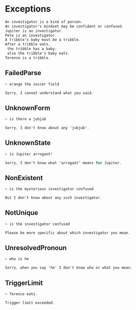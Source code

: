# Exceptions

```scala mdoc:renderBelief:assets/exceptions.png
An investigator is a kind of person.
An investigator's mindset may be confident or confused.
Jupiter is an investigator.
Pete is an investigator.
A tribble's baby must be a tribble.
After a tribble eats,
 the tribble has a baby;
 also the tribble's baby eats.
Terence is a tribble.
```

## FailedParse

```scala mdoc:processConversation
> orange the soccer field

Sorry, I cannot understand what you said.
```

## UnknownForm

```scala mdoc:processConversation
> is there a jubjub

Sorry, I don't know about any 'jubjub'.
```

## UnknownState

```scala mdoc:processConversation
> is Jupiter arrogant?

Sorry, I don't know what 'arrogant' means for Jupiter.
```

## NonExistent

```scala mdoc:processConversation
> is the mysterious investigator confused

But I don't know about any such investigator.
```

## NotUnique

```scala mdoc:processConversation
> is the investigator confused

Please be more specific about which investigator you mean.
```

## UnresolvedPronoun

```scala mdoc:processConversation
> who is he

Sorry, when you say 'he' I don't know who or what you mean.
```

## TriggerLimit

```scala mdoc:processConversation
> Terence eats.

Trigger limit exceeded.
```

<!---
TODO:  add examples for CausalityViolation and NotYetImplemented
-->
